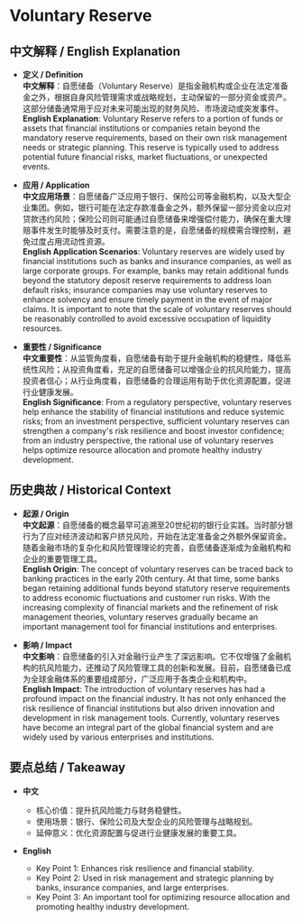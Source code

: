# Voluntary Reserve

## 中文解释 / English Explanation

* **定义 / Definition**  
  **中文解释**：自愿储备（Voluntary Reserve）是指金融机构或企业在法定准备金之外，根据自身风险管理需求或战略规划，主动保留的一部分资金或资产。这部分储备通常用于应对未来可能出现的财务风险、市场波动或突发事件。  
  **English Explanation**: Voluntary Reserve refers to a portion of funds or assets that financial institutions or companies retain beyond the mandatory reserve requirements, based on their own risk management needs or strategic planning. This reserve is typically used to address potential future financial risks, market fluctuations, or unexpected events.

* **应用 / Application**  
  **中文应用场景**：自愿储备广泛应用于银行、保险公司等金融机构，以及大型企业集团。例如，银行可能在法定存款准备金之外，额外保留一部分资金以应对贷款违约风险；保险公司则可能通过自愿储备来增强偿付能力，确保在重大理赔事件发生时能够及时支付。需要注意的是，自愿储备的规模需合理控制，避免过度占用流动性资源。  
  **English Application Scenarios**: Voluntary reserves are widely used by financial institutions such as banks and insurance companies, as well as large corporate groups. For example, banks may retain additional funds beyond the statutory deposit reserve requirements to address loan default risks; insurance companies may use voluntary reserves to enhance solvency and ensure timely payment in the event of major claims. It is important to note that the scale of voluntary reserves should be reasonably controlled to avoid excessive occupation of liquidity resources.

* **重要性 / Significance**  
  **中文重要性**：从监管角度看，自愿储备有助于提升金融机构的稳健性，降低系统性风险；从投资角度看，充足的自愿储备可以增强企业的抗风险能力，提高投资者信心；从行业角度看，自愿储备的合理运用有助于优化资源配置，促进行业健康发展。  
  **English Significance**: From a regulatory perspective, voluntary reserves help enhance the stability of financial institutions and reduce systemic risks; from an investment perspective, sufficient voluntary reserves can strengthen a company's risk resilience and boost investor confidence; from an industry perspective, the rational use of voluntary reserves helps optimize resource allocation and promote healthy industry development.

## 历史典故 / Historical Context

* **起源 / Origin**  
  **中文起源**：自愿储备的概念最早可追溯至20世纪初的银行业实践。当时部分银行为了应对经济波动和客户挤兑风险，开始在法定准备金之外额外保留资金。随着金融市场的复杂化和风险管理理论的完善，自愿储备逐渐成为金融机构和企业的重要管理工具。  
  **English Origin**: The concept of voluntary reserves can be traced back to banking practices in the early 20th century. At that time, some banks began retaining additional funds beyond statutory reserve requirements to address economic fluctuations and customer run risks. With the increasing complexity of financial markets and the refinement of risk management theories, voluntary reserves gradually became an important management tool for financial institutions and enterprises.

* **影响 / Impact**  
  **中文影响**：自愿储备的引入对金融行业产生了深远影响。它不仅增强了金融机构的抗风险能力，还推动了风险管理工具的创新和发展。目前，自愿储备已成为全球金融体系的重要组成部分，广泛应用于各类企业和机构中。  
  **English Impact**: The introduction of voluntary reserves has had a profound impact on the financial industry. It has not only enhanced the risk resilience of financial institutions but also driven innovation and development in risk management tools. Currently, voluntary reserves have become an integral part of the global financial system and are widely used by various enterprises and institutions.

## 要点总结 / Takeaway

* **中文**  
  - 核心价值：提升抗风险能力与财务稳健性。  
  - 使用场景：银行、保险公司及大型企业的风险管理与战略规划。  
  - 延伸意义：优化资源配置与促进行业健康发展的重要工具。

* **English**  
  - Key Point 1: Enhances risk resilience and financial stability.  
  - Key Point 2: Used in risk management and strategic planning by banks, insurance companies, and large enterprises.  
  - Key Point 3: An important tool for optimizing resource allocation and promoting healthy industry development.